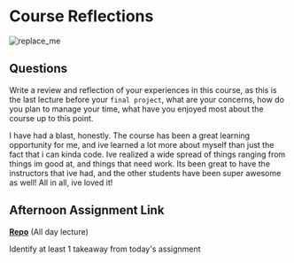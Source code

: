 # Course Reflections

![replace_me](https://codeworks.blob.core.windows.net/public/assets/img/illustrations/placeholder.svg)

## Questions

Write a review and reflection of your experiences in this course, as this is the last lecture before your `final project`, what are your concerns, how do you plan to manage your time, what have you enjoyed most about the course up to this point.

I have had a blast, honestly. The course has been a great learning opportunity for me, and ive learned a lot more about myself than just the fact that i can kinda code. Ive realized a wide spread of things ranging from things im good at, and things that need work.
Its been great to have the instructors that ive had, and the other students have been super awesome as well!
All in all, ive loved it!

## Afternoon Assignment Link

**[Repo](https://github.com/IsaiahSnyder-Programming/<ASSIGNMENT_REPO>)**
(All day lecture)

Identify at least 1 takeaway from today's assignment
